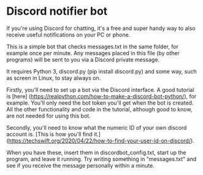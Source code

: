 # Discord notifier bot

If you're using Discord for chatting, it's a free and super handy way to also receive useful notifications on your PC or phone.

This is a simple bot that checks messages.txt in the same folder, for example once per minute. Any messages placed in this file (by other programs) will be sent to you via a Discord private message.

It requires Python 3, discord.py (pip install discord.py) and some way, such as screen in Linux, to stay always on.

Firstly, you'll need to set up a bot via the Discord interface. A good tutorial is [here] (https://realpython.com/how-to-make-a-discord-bot-python/), for example. You'll only need the bot token you'll get when the bot is created. All the other functionality and code in the tutorial, although good to know, are not needed for using this bot.

Secondly, you'll need to know what the numeric ID of your own discord account is. [This is how you'll find it.] (https://techswift.org/2020/04/22/how-to-find-your-user-id-on-discord/).

When you have these, insert them in discordbot_config.txt, start up the program, and leave it running. Try writing something in "messages.txt" and see if you receive the message personally within a minute.
